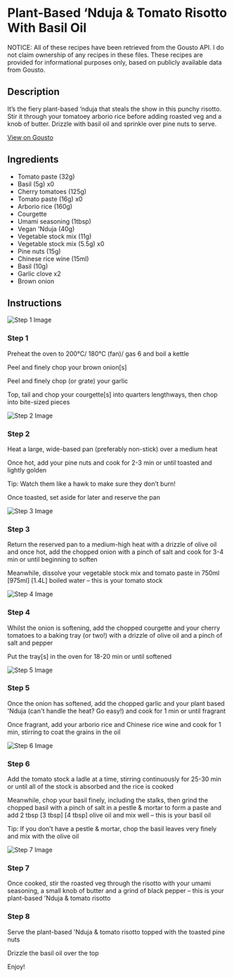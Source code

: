 # Plant-Based ‘Nduja & Tomato Risotto With Basil Oil

NOTICE: All of these recipes have been retrieved from the Gousto API. I do not claim ownership of any recipes in these files. These recipes are provided for informational purposes only, based on publicly available data from Gousto.

## Description

It’s the fiery plant-based ‘nduja that steals the show in this punchy risotto. Stir it through your tomatoey arborio rice before adding roasted veg and a knob of butter. Drizzle with basil oil and sprinkle over pine nuts to serve.

[View on Gousto](https://www.gousto.co.uk/recipes/cookbook/plant-based-nduja-tomato-risotto-with-pine-nuts-and-basil-oil)

## Ingredients

- Tomato paste (32g)
- Basil (5g) x0
- Cherry tomatoes (125g)
- Tomato paste (16g) x0
- Arborio rice (160g)
- Courgette
- Umami seasoning (1tbsp)
- Vegan 'Nduja (40g)
- Vegetable stock mix (11g)
- Vegetable stock mix (5.5g) x0
- Pine nuts (15g)
- Chinese rice wine (15ml)
- Basil (10g)
- Garlic clove x2
- Brown onion

## Instructions

![Step 1 Image](https://production-media.gousto.co.uk/cms/recipe-step-image/step-1-1710750652205-x200.jpg)

### Step 1

Preheat the oven to 200°C/ 180°C (fan)/ gas 6 and boil a kettle

Peel and finely chop your brown onion[s]

Peel and finely chop (or grate) your garlic

Top, tail and chop your courgette[s] into quarters lengthways, then chop into bite-sized pieces

![Step 2 Image](https://production-media.gousto.co.uk/cms/recipe-step-image/step-2-1710750655864-x200.jpg)

### Step 2

Heat a large, wide-based pan (preferably non-stick) over a medium heat

Once hot, add your pine nuts and cook for 2-3 min or until toasted and lightly golden

Tip: Watch them like a hawk to make sure they don’t burn!

Once toasted, set aside for later and reserve the pan

![Step 3 Image](https://production-media.gousto.co.uk/cms/recipe-step-image/step-3-1710750659459-x200.jpg)

### Step 3

Return the reserved pan to a medium-high heat with a drizzle of olive oil and once hot, add the chopped onion with a pinch of salt and cook for 3-4 min or until beginning to soften

Meanwhile, dissolve your vegetable stock mix and tomato paste in 750ml <span class="text-purple">[975ml]</span> <span class="text-danger">[1.4L]</span> boiled water – this is your tomato stock

![Step 4 Image](https://production-media.gousto.co.uk/cms/recipe-step-image/step-4-1710750663983-x200.jpg)

### Step 4

Whilst the onion is softening, add the chopped courgette and your cherry tomatoes to a baking tray (or two!) with a drizzle of olive oil and a pinch of salt and pepper

Put the tray[s] in the oven for 18-20 min or until softened

![Step 5 Image](https://production-media.gousto.co.uk/cms/recipe-step-image/step-5--1710750667837-x200.jpg)

### Step 5

Once the onion has softened, add the chopped garlic and your plant based 'Nduja (can't handle the heat? Go easy!) and cook for 1 min or until fragrant

Once fragrant, add your arborio rice and Chinese rice wine and cook for 1 min, stirring to coat the grains in the oil

![Step 6 Image](https://production-media.gousto.co.uk/cms/recipe-step-image/step-6-1710750671560-x200.jpg)

### Step 6

Add the tomato stock a ladle at a time, stirring continuously for 25-30 min or until all of the stock is absorbed and the rice is cooked

Meanwhile, chop your basil finely, including the stalks, then grind the chopped basil with a pinch of salt in a pestle & mortar to form a paste and add 2 tbsp <span class="text-purple">[3 tbsp]</span> <span class="text-danger">[4 tbsp]</span> olive oil and mix well – this is your basil oil

Tip: If you don't have a pestle & mortar, chop the basil leaves very finely and mix with the olive oil

![Step 7 Image](https://production-media.gousto.co.uk/cms/recipe-step-image/step-7-1710750675144-x200.jpg)

### Step 7

Once cooked, stir the roasted veg through the risotto with your umami seasoning, a small knob of butter and a grind of black pepper – this is your plant-based 'Nduja & tomato risotto

### Step 8

Serve the plant-based 'Nduja & tomato risotto topped with the toasted pine nuts

Drizzle the basil oil over the top

Enjoy!


